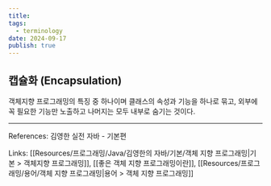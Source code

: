 ```yaml
---
title:
tags:
  - terminology
date: 2024-09-17
publish: true
---
```


## 캡슐화 (Encapsulation)

객체지향 프로그래밍의 특징 중 하나이며 클래스의 속성과 기능을 하나로 묶고, 외부에 꼭 필요한 기능만 노출하고 나머지는 모두 내부로 숨기는 것이다.

---

References: 김영한 실전 자바 - 기본편

Links: [[Resources/프로그래밍/Java/김영한의 자바/기본/객체 지향 프로그래밍|기본 > 객체지향 프로그래밍]], [[좋은 객체 지향 프로그래밍이란]], [[Resources/프로그래밍/용어/객체 지향 프로그래밍|용어 > 객체 지향 프로그래밍]]
